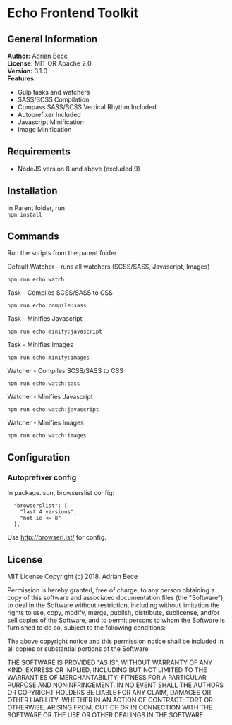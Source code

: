 # Echo Frontend Toolkit

## General Information
**Author:** Adrian Bece <br/>
**License:** MIT OR Apache 2.0 <br/>
**Version:** 3.1.0 <br/>
**Features:**
* Gulp tasks and watchers
* SASS/SCSS Compilation
* Compass SASS/SCSS Vertical Rhythm Included
* Autoprefixer Included
* Javascript Minification
* Image Minification

## Requirements
* NodeJS version 8 and above (excluded 9)

## Installation
In Parent folder, run <br/>
```npm install```

## Commands
Run the scripts from the parent folder

Default Watcher - runs all watchers (SCSS/SASS, Javascript, Images)
```
npm run echo:watch
```

Task - Compiles SCSS/SASS to CSS
```
npm run echo:compile:sass
```

Task - Minifies Javascript
```
npm run echo:minify:javascript
```

Task - Minifies Images
```
npm run echo:minify:images
```

Watcher - Compiles SCSS/SASS to CSS
```
npm run echo:watch:sass
```

Watcher - Minifies Javascript
```
npm run echo:watch:javascript
```
Watcher - Minifies Images
```
npm run echo:watch:images
```

## Configuration
### Autoprefixer config
In package.json, browserslist config:
```
  "browserslist": [
    "last 4 versions",
    "not ie <= 8"
  ],
```

Use http://browserl.ist/ for config.

## License
MIT License
Copyright (c) 2018. Adrian Bece

Permission is hereby granted, free of charge, to any person obtaining a copy of this software and associated documentation files (the "Software"), to deal in the Software without restriction, including without limitation the rights to use, copy, modify, merge, publish, distribute, sublicense, and/or sell copies of the Software, and to permit persons to whom the Software is furnished to do so, subject to the following conditions:

The above copyright notice and this permission notice shall be included in all copies or substantial portions of the Software.

THE SOFTWARE IS PROVIDED "AS IS", WITHOUT WARRANTY OF ANY KIND, EXPRESS OR IMPLIED, INCLUDING BUT NOT LIMITED TO THE WARRANTIES OF MERCHANTABILITY, FITNESS FOR A PARTICULAR PURPOSE AND NONINFRINGEMENT. IN NO EVENT SHALL THE AUTHORS OR COPYRIGHT HOLDERS BE LIABLE FOR ANY CLAIM, DAMAGES OR OTHER LIABILITY, WHETHER IN AN ACTION OF CONTRACT, TORT OR OTHERWISE, ARISING FROM, OUT OF OR IN CONNECTION WITH THE SOFTWARE OR THE USE OR OTHER DEALINGS IN THE SOFTWARE.